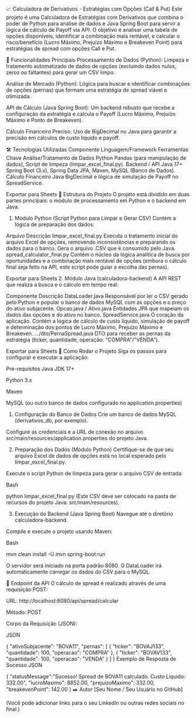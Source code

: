 
📈 Calculadora de Derivativos - Estratégias com Opções (Call & Put)
Este projeto é uma Calculadora de Estratégias com Derivativos que combina o poder de Python para análise de dados e Java Spring Boot para servir a lógica de cálculo de Payoff via API. O objetivo é analisar uma tabela de opções disponíveis, identificar a combinação mais rentável, e calcular o risco/benefício (Lucro Máximo, Prejuízo Máximo e Breakeven Point) para estratégias de spread com opções Call e Put.

🌟 Funcionalidades Principais
Processamento de Dados (Python): Limpeza e tratamento automatizado de dados de opções (excluindo dados nulos, zeros ou faltantes) para gerar um CSV limpo.

Análise de Mercado (Python): Lógica para buscar e identificar combinações de opções (pernas) que formam uma estratégia de spread viável e otimizada.

API de Cálculo (Java Spring Boot): Um backend robusto que recebe a configuração da estratégia e calcula o Payoff (Lucro Máximo, Prejuízo Máximo e Ponto de Breakeven).

Cálculo Financeiro Preciso: Uso de BigDecimal no Java para garantir a precisão em cálculos de custo líquido e payoff.

🛠️ Tecnologias Utilizadas
Componente	Linguagem/Framework	Ferramentas Chave
Análise/Tratamento de Dados	Python	Pandas (para manipulação de dados), Script de limpeza (limpar_excel_final.py).
Backend / API	Java 17+	Spring Boot (3.x), Spring Data JPA, Maven, MySQL (Banco de Dados).
Cálculo Financeiro	Java	BigDecimal e lógica de simulação de Payoff no SpreadService.

Exportar para Sheets
📁 Estrutura do Projeto
O projeto está dividido em duas partes principais: o módulo de processamento em Python e o backend em Java.

1. Módulo Python (Script Python para Limpar e Gerar CSV)
Contém a lógica de preparação dos dados:

Arquivo	Descrição
limpar_excel_final.py	Executa o tratamento inicial do arquivo Excel de opções, removendo inconsistências e preparando os dados para o banco. Gera o arquivo .CSV que é consumido pelo Java.
spread_calculator_final.py	Contém o núcleo da lógica analítica de busca por oportunidades e a combinação mais rentável de opções (embora o cálculo final seja feito na API, este script pode guiar a escolha das pernas).

Exportar para Sheets
2. Módulo Java (calculadora-backend)
A API REST que realiza a busca e o cálculo em tempo real:

Componente	Descrição
DataLoader.java	Responsável por ler o CSV gerado pelo Python e popular o banco de dados MySQL com as opções e o preço do ativo subjacente.
Opcao.java / Ativo.java	Entidades JPA que mapeiam os dados das opções e do ativo no banco.
SpreadService.java	O coração da aplicação. Contém a lógica de cálculo de custo líquido, simulação de payoff e determinação dos pontos de Lucro Máximo, Prejuízo Máximo e Breakeven.
.../dto/PernaSpread.java	DTO para receber as pernas da estratégia (ticker, quantidade, operação: "COMPRA"/"VENDA").

Exportar para Sheets
🚀 Como Rodar o Projeto
Siga os passos para configurar e executar a aplicação:

Pré-requisitos
Java JDK 17+

Python 3.x

Maven

MySQL (ou outro banco de dados configurado no application.properties)

1. Configuração do Banco de Dados
Crie um banco de dados MySQL (derivativos_db, por exemplo).

Configure as credenciais e a URL de conexão no arquivo src/main/resources/application.properties do projeto Java.

2. Preparação dos Dados (Módulo Python)
Certifique-se de que seu arquivo Excel de dados de opções está no local esperado pelo limpar_excel_final.py.

Execute o script Python de limpeza para gerar o arquivo CSV de entrada:

Bash

python limpar_excel_final.py
(Este CSV deve ser colocado na pasta de recursos do projeto Java: src/main/resources).

3. Execução do Backend (Java Spring Boot)
Navegue até o diretório calculadora-backend.

Compile e execute o projeto usando Maven:

Bash

mvn clean install -U
mvn spring-boot:run

O servidor será iniciado na porta padrão 8080. O DataLoader irá automaticamente carregar os dados do CSV para o MySQL.

📌 Endpoint da API
O cálculo de spread é realizado através de uma requisição POST:

URL: http://localhost:8080/api/spread/calcular

Método: POST

Corpo da Requisição (JSON):

JSON

{
  "ativoSubjacente": "BOVA11",
  "pernas": [
    {
      "ticker": "BOVAJ133", 
      "quantidade": 100,
      "operacao": "COMPRA" 
    },
    {
      "ticker": "BOVAV133", 
      "quantidade": 100,
      "operacao": "VENDA" 
    }
  ]
}
Exemplo de Resposta de Sucesso
JSON

{
  "statusMessage":"Sucesso! Spread de BOVA11 calculado. Custo Líquido: 332.00",
  "lucroMaximo": 8852.00,
  "prejuizoMaximo": 332.00,
  "breakevenPoint": 142.00
}
✒️ Autor
[Seu Nome / Seu Usuário no GitHub]

(Você pode adicionar links para o seu LinkedIn ou outras redes sociais no final.)
